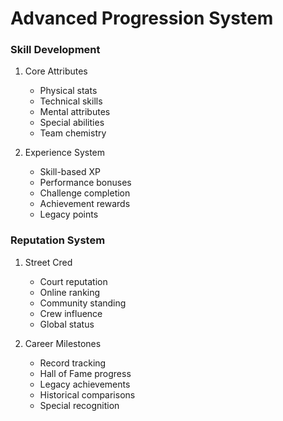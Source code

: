 # Advanced Progression System

### Skill Development
1. Core Attributes
   - Physical stats
   - Technical skills
   - Mental attributes
   - Special abilities
   - Team chemistry

2. Experience System
   - Skill-based XP
   - Performance bonuses
   - Challenge completion
   - Achievement rewards
   - Legacy points

### Reputation System
1. Street Cred
   - Court reputation
   - Online ranking
   - Community standing
   - Crew influence
   - Global status

2. Career Milestones
   - Record tracking
   - Hall of Fame progress
   - Legacy achievements
   - Historical comparisons
   - Special recognition 